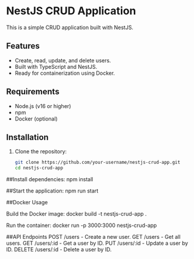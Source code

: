 # NestJS CRUD Application

This is a simple CRUD application built with NestJS.

## Features
- Create, read, update, and delete users.
- Built with TypeScript and NestJS.
- Ready for containerization using Docker.

## Requirements
- Node.js (v16 or higher)
- npm
- Docker (optional)

## Installation
1. Clone the repository:
   ```bash
   git clone https://github.com/your-username/nestjs-crud-app.git
   cd nestjs-crud-app


##Install dependencies:
npm install

##Start the application:
npm run start

##Docker Usage

Build the Docker image:
docker build -t nestjs-crud-app .

Run the container:
docker run -p 3000:3000 nestjs-crud-app

##API Endpoints
POST /users - Create a new user.
GET /users - Get all users.
GET /users/:id - Get a user by ID.
PUT /users/:id - Update a user by ID.
DELETE /users/:id - Delete a user by ID.
